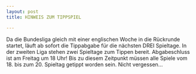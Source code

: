 ```yaml
---
layout: post
title: HINWEIS ZUM TIPPSPIEL

---
```


Da die Bundesliga gleich mit einer englischen Woche in die Rückrunde startet, läuft ab sofort die Tippabgabe für die nächsten DREI Spieltage. In der zweiten Liga stehen zwei Spieltage zum Tippen bereit. Abgabeschluss ist am Freitag um 18 Uhr! Bis zu diesem Zeitpunkt müssen alle Spiele vom 18. bis zum 20. Spieltag getippt worden sein. Nicht vergessen...



